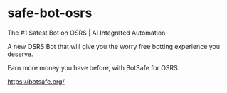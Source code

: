 # safe-bot-osrs
The #1 Safest Bot on OSRS | AI Integrated Automation

A new OSRS Bot that will give you the worry free botting experience you deserve.

Earn more money you have before, with BotSafe for OSRS.

https://botsafe.org/
